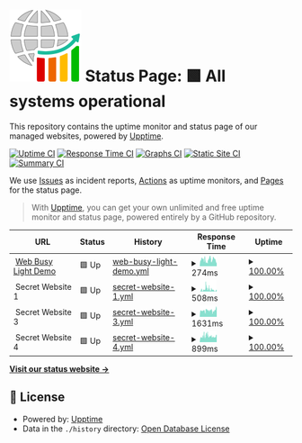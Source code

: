 # [![Status Pages](https://raw.githubusercontent.com/alexchapar/status-page/master/assets/my-status-page.svg)](https://alexchapar.github.io/status-page) Status Page: <!--live status--> **🟩 All systems operational**

This repository contains the uptime monitor and status page of our managed websites, powered by [Upptime](https://github.com/upptime/upptime).

[![Uptime CI](https://github.com/alexchapar/status-page/workflows/Uptime%20CI/badge.svg)](https://github.com/alexchapar/status-page/actions?query=workflow%3A%22Uptime+CI%22)
[![Response Time CI](https://github.com/alexchapar/status-page/workflows/Response%20Time%20CI/badge.svg)](https://github.com/alexchapar/status-page/actions?query=workflow%3A%22Response+Time+CI%22)
[![Graphs CI](https://github.com/alexchapar/status-page/workflows/Graphs%20CI/badge.svg)](https://github.com/alexchapar/status-page/actions?query=workflow%3A%22Graphs+CI%22)
[![Static Site CI](https://github.com/alexchapar/status-page/workflows/Static%20Site%20CI/badge.svg)](https://github.com/alexchapar/status-page/actions?query=workflow%3A%22Static+Site+CI%22)
[![Summary CI](https://github.com/alexchapar/status-page/workflows/Summary%20CI/badge.svg)](https://github.com/alexchapar/status-page/actions?query=workflow%3A%22Summary+CI%22)

We use [Issues](https://github.com/alexchapar/status-page/issues) as incident reports, [Actions](https://github.com/alexchapar/status-page/actions) as uptime monitors, and [Pages](https://alexchapar.github.io/status-page) for the status page.

> With [Upptime](https://upptime.js.org), you can get your own unlimited and free uptime monitor and status page, powered entirely by a GitHub repository.

<!--start: status pages-->
<!-- This summary is generated by Upptime (https://github.com/upptime/upptime) -->
<!-- Do not edit this manually, your changes will be overwritten -->
<!-- prettier-ignore -->
| URL | Status | History | Response Time | Uptime |
| --- | ------ | ------- | ------------- | ------ |
| <img alt="" src="https://workfromhome.capricehosting.com/favicon.ico" height="13"> [Web Busy Light Demo](https://workfromhome.capricehosting.com/) | 🟩 Up | [web-busy-light-demo.yml](https://github.com/alexchapar/status-page/commits/HEAD/history/web-busy-light-demo.yml) | <details><summary><img alt="Response time graph" src="./graphs/web-busy-light-demo/response-time-week.png" height="20"> 274ms</summary><br><a href="https://alexchapar.github.io/status-page/history/web-busy-light-demo"><img alt="Response time 244" src="https://img.shields.io/endpoint?url=https%3A%2F%2Fraw.githubusercontent.com%2Falexchapar%2Fstatus-page%2FHEAD%2Fapi%2Fweb-busy-light-demo%2Fresponse-time.json"></a><br><a href="https://alexchapar.github.io/status-page/history/web-busy-light-demo"><img alt="24-hour response time 218" src="https://img.shields.io/endpoint?url=https%3A%2F%2Fraw.githubusercontent.com%2Falexchapar%2Fstatus-page%2FHEAD%2Fapi%2Fweb-busy-light-demo%2Fresponse-time-day.json"></a><br><a href="https://alexchapar.github.io/status-page/history/web-busy-light-demo"><img alt="7-day response time 274" src="https://img.shields.io/endpoint?url=https%3A%2F%2Fraw.githubusercontent.com%2Falexchapar%2Fstatus-page%2FHEAD%2Fapi%2Fweb-busy-light-demo%2Fresponse-time-week.json"></a><br><a href="https://alexchapar.github.io/status-page/history/web-busy-light-demo"><img alt="30-day response time 271" src="https://img.shields.io/endpoint?url=https%3A%2F%2Fraw.githubusercontent.com%2Falexchapar%2Fstatus-page%2FHEAD%2Fapi%2Fweb-busy-light-demo%2Fresponse-time-month.json"></a><br><a href="https://alexchapar.github.io/status-page/history/web-busy-light-demo"><img alt="1-year response time 244" src="https://img.shields.io/endpoint?url=https%3A%2F%2Fraw.githubusercontent.com%2Falexchapar%2Fstatus-page%2FHEAD%2Fapi%2Fweb-busy-light-demo%2Fresponse-time-year.json"></a></details> | <details><summary><a href="https://alexchapar.github.io/status-page/history/web-busy-light-demo">100.00%</a></summary><a href="https://alexchapar.github.io/status-page/history/web-busy-light-demo"><img alt="All-time uptime 99.94%" src="https://img.shields.io/endpoint?url=https%3A%2F%2Fraw.githubusercontent.com%2Falexchapar%2Fstatus-page%2FHEAD%2Fapi%2Fweb-busy-light-demo%2Fuptime.json"></a><br><a href="https://alexchapar.github.io/status-page/history/web-busy-light-demo"><img alt="24-hour uptime 100.00%" src="https://img.shields.io/endpoint?url=https%3A%2F%2Fraw.githubusercontent.com%2Falexchapar%2Fstatus-page%2FHEAD%2Fapi%2Fweb-busy-light-demo%2Fuptime-day.json"></a><br><a href="https://alexchapar.github.io/status-page/history/web-busy-light-demo"><img alt="7-day uptime 100.00%" src="https://img.shields.io/endpoint?url=https%3A%2F%2Fraw.githubusercontent.com%2Falexchapar%2Fstatus-page%2FHEAD%2Fapi%2Fweb-busy-light-demo%2Fuptime-week.json"></a><br><a href="https://alexchapar.github.io/status-page/history/web-busy-light-demo"><img alt="30-day uptime 99.94%" src="https://img.shields.io/endpoint?url=https%3A%2F%2Fraw.githubusercontent.com%2Falexchapar%2Fstatus-page%2FHEAD%2Fapi%2Fweb-busy-light-demo%2Fuptime-month.json"></a><br><a href="https://alexchapar.github.io/status-page/history/web-busy-light-demo"><img alt="1-year uptime 99.85%" src="https://img.shields.io/endpoint?url=https%3A%2F%2Fraw.githubusercontent.com%2Falexchapar%2Fstatus-page%2FHEAD%2Fapi%2Fweb-busy-light-demo%2Fuptime-year.json"></a></details>
| <img alt="" src="https://icons.duckduckgo.com/ip3/null.ico" height="13"> Secret Website 1 | 🟩 Up | [secret-website-1.yml](https://github.com/alexchapar/status-page/commits/HEAD/history/secret-website-1.yml) | <details><summary><img alt="Response time graph" src="./graphs/secret-website-1/response-time-week.png" height="20"> 508ms</summary><br><a href="https://alexchapar.github.io/status-page/history/secret-website-1"><img alt="Response time 585" src="https://img.shields.io/endpoint?url=https%3A%2F%2Fraw.githubusercontent.com%2Falexchapar%2Fstatus-page%2FHEAD%2Fapi%2Fsecret-website-1%2Fresponse-time.json"></a><br><a href="https://alexchapar.github.io/status-page/history/secret-website-1"><img alt="24-hour response time 222" src="https://img.shields.io/endpoint?url=https%3A%2F%2Fraw.githubusercontent.com%2Falexchapar%2Fstatus-page%2FHEAD%2Fapi%2Fsecret-website-1%2Fresponse-time-day.json"></a><br><a href="https://alexchapar.github.io/status-page/history/secret-website-1"><img alt="7-day response time 508" src="https://img.shields.io/endpoint?url=https%3A%2F%2Fraw.githubusercontent.com%2Falexchapar%2Fstatus-page%2FHEAD%2Fapi%2Fsecret-website-1%2Fresponse-time-week.json"></a><br><a href="https://alexchapar.github.io/status-page/history/secret-website-1"><img alt="30-day response time 571" src="https://img.shields.io/endpoint?url=https%3A%2F%2Fraw.githubusercontent.com%2Falexchapar%2Fstatus-page%2FHEAD%2Fapi%2Fsecret-website-1%2Fresponse-time-month.json"></a><br><a href="https://alexchapar.github.io/status-page/history/secret-website-1"><img alt="1-year response time 585" src="https://img.shields.io/endpoint?url=https%3A%2F%2Fraw.githubusercontent.com%2Falexchapar%2Fstatus-page%2FHEAD%2Fapi%2Fsecret-website-1%2Fresponse-time-year.json"></a></details> | <details><summary><a href="https://alexchapar.github.io/status-page/history/secret-website-1">100.00%</a></summary><a href="https://alexchapar.github.io/status-page/history/secret-website-1"><img alt="All-time uptime 99.94%" src="https://img.shields.io/endpoint?url=https%3A%2F%2Fraw.githubusercontent.com%2Falexchapar%2Fstatus-page%2FHEAD%2Fapi%2Fsecret-website-1%2Fuptime.json"></a><br><a href="https://alexchapar.github.io/status-page/history/secret-website-1"><img alt="24-hour uptime 100.00%" src="https://img.shields.io/endpoint?url=https%3A%2F%2Fraw.githubusercontent.com%2Falexchapar%2Fstatus-page%2FHEAD%2Fapi%2Fsecret-website-1%2Fuptime-day.json"></a><br><a href="https://alexchapar.github.io/status-page/history/secret-website-1"><img alt="7-day uptime 100.00%" src="https://img.shields.io/endpoint?url=https%3A%2F%2Fraw.githubusercontent.com%2Falexchapar%2Fstatus-page%2FHEAD%2Fapi%2Fsecret-website-1%2Fuptime-week.json"></a><br><a href="https://alexchapar.github.io/status-page/history/secret-website-1"><img alt="30-day uptime 99.90%" src="https://img.shields.io/endpoint?url=https%3A%2F%2Fraw.githubusercontent.com%2Falexchapar%2Fstatus-page%2FHEAD%2Fapi%2Fsecret-website-1%2Fuptime-month.json"></a><br><a href="https://alexchapar.github.io/status-page/history/secret-website-1"><img alt="1-year uptime 99.86%" src="https://img.shields.io/endpoint?url=https%3A%2F%2Fraw.githubusercontent.com%2Falexchapar%2Fstatus-page%2FHEAD%2Fapi%2Fsecret-website-1%2Fuptime-year.json"></a></details>
| <img alt="" src="https://icons.duckduckgo.com/ip3/null.ico" height="13"> Secret Website 3 | 🟩 Up | [secret-website-3.yml](https://github.com/alexchapar/status-page/commits/HEAD/history/secret-website-3.yml) | <details><summary><img alt="Response time graph" src="./graphs/secret-website-3/response-time-week.png" height="20"> 1631ms</summary><br><a href="https://alexchapar.github.io/status-page/history/secret-website-3"><img alt="Response time 1636" src="https://img.shields.io/endpoint?url=https%3A%2F%2Fraw.githubusercontent.com%2Falexchapar%2Fstatus-page%2FHEAD%2Fapi%2Fsecret-website-3%2Fresponse-time.json"></a><br><a href="https://alexchapar.github.io/status-page/history/secret-website-3"><img alt="24-hour response time 2045" src="https://img.shields.io/endpoint?url=https%3A%2F%2Fraw.githubusercontent.com%2Falexchapar%2Fstatus-page%2FHEAD%2Fapi%2Fsecret-website-3%2Fresponse-time-day.json"></a><br><a href="https://alexchapar.github.io/status-page/history/secret-website-3"><img alt="7-day response time 1631" src="https://img.shields.io/endpoint?url=https%3A%2F%2Fraw.githubusercontent.com%2Falexchapar%2Fstatus-page%2FHEAD%2Fapi%2Fsecret-website-3%2Fresponse-time-week.json"></a><br><a href="https://alexchapar.github.io/status-page/history/secret-website-3"><img alt="30-day response time 1600" src="https://img.shields.io/endpoint?url=https%3A%2F%2Fraw.githubusercontent.com%2Falexchapar%2Fstatus-page%2FHEAD%2Fapi%2Fsecret-website-3%2Fresponse-time-month.json"></a><br><a href="https://alexchapar.github.io/status-page/history/secret-website-3"><img alt="1-year response time 1636" src="https://img.shields.io/endpoint?url=https%3A%2F%2Fraw.githubusercontent.com%2Falexchapar%2Fstatus-page%2FHEAD%2Fapi%2Fsecret-website-3%2Fresponse-time-year.json"></a></details> | <details><summary><a href="https://alexchapar.github.io/status-page/history/secret-website-3">100.00%</a></summary><a href="https://alexchapar.github.io/status-page/history/secret-website-3"><img alt="All-time uptime 99.70%" src="https://img.shields.io/endpoint?url=https%3A%2F%2Fraw.githubusercontent.com%2Falexchapar%2Fstatus-page%2FHEAD%2Fapi%2Fsecret-website-3%2Fuptime.json"></a><br><a href="https://alexchapar.github.io/status-page/history/secret-website-3"><img alt="24-hour uptime 100.00%" src="https://img.shields.io/endpoint?url=https%3A%2F%2Fraw.githubusercontent.com%2Falexchapar%2Fstatus-page%2FHEAD%2Fapi%2Fsecret-website-3%2Fuptime-day.json"></a><br><a href="https://alexchapar.github.io/status-page/history/secret-website-3"><img alt="7-day uptime 100.00%" src="https://img.shields.io/endpoint?url=https%3A%2F%2Fraw.githubusercontent.com%2Falexchapar%2Fstatus-page%2FHEAD%2Fapi%2Fsecret-website-3%2Fuptime-week.json"></a><br><a href="https://alexchapar.github.io/status-page/history/secret-website-3"><img alt="30-day uptime 100.00%" src="https://img.shields.io/endpoint?url=https%3A%2F%2Fraw.githubusercontent.com%2Falexchapar%2Fstatus-page%2FHEAD%2Fapi%2Fsecret-website-3%2Fuptime-month.json"></a><br><a href="https://alexchapar.github.io/status-page/history/secret-website-3"><img alt="1-year uptime 99.76%" src="https://img.shields.io/endpoint?url=https%3A%2F%2Fraw.githubusercontent.com%2Falexchapar%2Fstatus-page%2FHEAD%2Fapi%2Fsecret-website-3%2Fuptime-year.json"></a></details>
| <img alt="" src="https://icons.duckduckgo.com/ip3/null.ico" height="13"> Secret Website 4 | 🟩 Up | [secret-website-4.yml](https://github.com/alexchapar/status-page/commits/HEAD/history/secret-website-4.yml) | <details><summary><img alt="Response time graph" src="./graphs/secret-website-4/response-time-week.png" height="20"> 899ms</summary><br><a href="https://alexchapar.github.io/status-page/history/secret-website-4"><img alt="Response time 765" src="https://img.shields.io/endpoint?url=https%3A%2F%2Fraw.githubusercontent.com%2Falexchapar%2Fstatus-page%2FHEAD%2Fapi%2Fsecret-website-4%2Fresponse-time.json"></a><br><a href="https://alexchapar.github.io/status-page/history/secret-website-4"><img alt="24-hour response time 940" src="https://img.shields.io/endpoint?url=https%3A%2F%2Fraw.githubusercontent.com%2Falexchapar%2Fstatus-page%2FHEAD%2Fapi%2Fsecret-website-4%2Fresponse-time-day.json"></a><br><a href="https://alexchapar.github.io/status-page/history/secret-website-4"><img alt="7-day response time 899" src="https://img.shields.io/endpoint?url=https%3A%2F%2Fraw.githubusercontent.com%2Falexchapar%2Fstatus-page%2FHEAD%2Fapi%2Fsecret-website-4%2Fresponse-time-week.json"></a><br><a href="https://alexchapar.github.io/status-page/history/secret-website-4"><img alt="30-day response time 894" src="https://img.shields.io/endpoint?url=https%3A%2F%2Fraw.githubusercontent.com%2Falexchapar%2Fstatus-page%2FHEAD%2Fapi%2Fsecret-website-4%2Fresponse-time-month.json"></a><br><a href="https://alexchapar.github.io/status-page/history/secret-website-4"><img alt="1-year response time 765" src="https://img.shields.io/endpoint?url=https%3A%2F%2Fraw.githubusercontent.com%2Falexchapar%2Fstatus-page%2FHEAD%2Fapi%2Fsecret-website-4%2Fresponse-time-year.json"></a></details> | <details><summary><a href="https://alexchapar.github.io/status-page/history/secret-website-4">100.00%</a></summary><a href="https://alexchapar.github.io/status-page/history/secret-website-4"><img alt="All-time uptime 99.92%" src="https://img.shields.io/endpoint?url=https%3A%2F%2Fraw.githubusercontent.com%2Falexchapar%2Fstatus-page%2FHEAD%2Fapi%2Fsecret-website-4%2Fuptime.json"></a><br><a href="https://alexchapar.github.io/status-page/history/secret-website-4"><img alt="24-hour uptime 100.00%" src="https://img.shields.io/endpoint?url=https%3A%2F%2Fraw.githubusercontent.com%2Falexchapar%2Fstatus-page%2FHEAD%2Fapi%2Fsecret-website-4%2Fuptime-day.json"></a><br><a href="https://alexchapar.github.io/status-page/history/secret-website-4"><img alt="7-day uptime 100.00%" src="https://img.shields.io/endpoint?url=https%3A%2F%2Fraw.githubusercontent.com%2Falexchapar%2Fstatus-page%2FHEAD%2Fapi%2Fsecret-website-4%2Fuptime-week.json"></a><br><a href="https://alexchapar.github.io/status-page/history/secret-website-4"><img alt="30-day uptime 99.95%" src="https://img.shields.io/endpoint?url=https%3A%2F%2Fraw.githubusercontent.com%2Falexchapar%2Fstatus-page%2FHEAD%2Fapi%2Fsecret-website-4%2Fuptime-month.json"></a><br><a href="https://alexchapar.github.io/status-page/history/secret-website-4"><img alt="1-year uptime 99.87%" src="https://img.shields.io/endpoint?url=https%3A%2F%2Fraw.githubusercontent.com%2Falexchapar%2Fstatus-page%2FHEAD%2Fapi%2Fsecret-website-4%2Fuptime-year.json"></a></details>

<!--end: status pages-->

[**Visit our status website →**](https://alexchapar.github.io/status-page)

## 📄 License

- Powered by: [Upptime](https://github.com/upptime/upptime)
- Data in the `./history` directory: [Open Database License](https://opendatacommons.org/licenses/odbl/1-0/)
